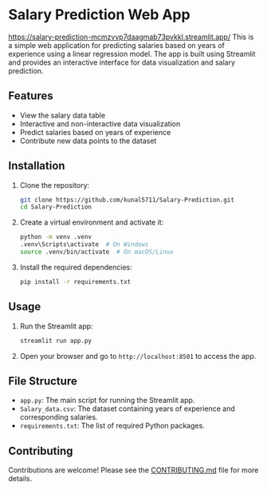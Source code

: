 # Salary Prediction Web App

https://salary-prediction-mcmzvvp7daagmab73pvkkl.streamlit.app/
This is a simple web application for predicting salaries based on years of experience using a linear regression model. The app is built using Streamlit and provides an interactive interface for data visualization and salary prediction.

## Features

- View the salary data table
- Interactive and non-interactive data visualization
- Predict salaries based on years of experience
- Contribute new data points to the dataset

## Installation

1. Clone the repository:
    ```bash
    git clone https://github.com/kunal5711/Salary-Prediction.git
    cd Salary-Prediction
    ```

2. Create a virtual environment and activate it:
    ```bash
    python -m venv .venv
    .venv\Scripts\activate  # On Windows
    source .venv/bin/activate  # On macOS/Linux
    ```

3. Install the required dependencies:
    ```bash
    pip install -r requirements.txt
    ```

## Usage

1. Run the Streamlit app:
    ```bash
    streamlit run app.py
    ```

2. Open your browser and go to `http://localhost:8501` to access the app.

## File Structure

- `app.py`: The main script for running the Streamlit app.
- `Salary_data.csv`: The dataset containing years of experience and corresponding salaries.
- `requirements.txt`: The list of required Python packages.

## Contributing

Contributions are welcome! Please see the [CONTRIBUTING.md](CONTRIBUTING.md) file for more details.
